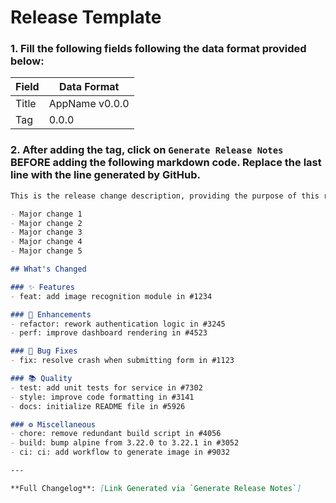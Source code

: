 # Release Template

### 1. Fill the following fields following the data format provided below:

| Field | Data Format    |
| ----- | -------------- |
| Title | AppName v0.0.0 |
| Tag   | 0.0.0          |

### 2. After adding the tag, click on `Generate Release Notes` BEFORE adding the following markdown code. Replace the last line with the line generated by GitHub.

```markdown
This is the release change description, providing the purpose of this release and summarizing the changes made in this release. This can be from one line to almost 4 lines to give the necessary context. Some of the major changes are:

- Major change 1
- Major change 2
- Major change 3
- Major change 4
- Major change 5

## What's Changed

### ✨ Features
- feat: add image recognition module in #1234

### 🚀 Enhancements
- refactor: rework authentication logic in #3245
- perf: improve dashboard rendering in #4523

### 🐛 Bug Fixes
- fix: resolve crash when submitting form in #1123

### 📚 Quality 
- test: add unit tests for service in #7302
- style: improve code formatting in #3141
- docs: initialize README file in #5926

### ⚙️ Miscellaneous
- chore: remove redundant build script in #4056
- build: bump alpine from 3.22.0 to 3.22.1 in #3052
- ci: ci: add workflow to generate image in #9032

---

**Full Changelog**: [Link Generated via `Generate Release Notes`]
```
